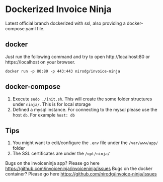 # Dockerized Invoice Ninja

Latest official branch dockerized with ssl, also providing a docker-compose.yaml file.

## docker

Just run the following command and try to open http://localhost:80 or https://localhost on your browser.

```
docker run -p 80:80 -p 443:443 nirodg/invoice-ninja
```

## docker-compose

1. Execute ```sudo ./init.sh```. This will create the some folder structures under ```ninja/```. This is for local storage
2. Defined a mysql instance. For connecting to the mysql please use the host ```db```. For example ```host: db```

## Tips

1. You might want to edit/configure the ```.env``` file under the ```/var/www/app/``` folder
2. The SSL certificates are under the ```/opt/ninja/```

Bugs on the invoiceninja app? Please go here https://github.com/invoiceninja/invoiceninja/issues
Bugs on the docker container? Please go here https://github.com/nirodg/invoice-ninja/issues
